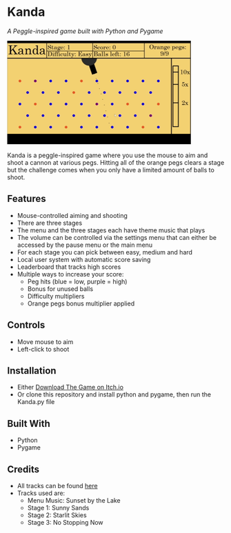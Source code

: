 # Kanda
*A Peggle-inspired game built with Python and Pygame*

![Gameplay Demo](assets/other/KandaGameplay.gif)

Kanda is a peggle-inspired game where you use the mouse to aim and shoot a cannon at various pegs.
Hitting all of the orange pegs clears a stage but the challenge comes when you only have a limited amount of balls to shoot.

## Features
- Mouse-controlled aiming and shooting
- There are three stages
- The menu and the three stages each have theme music that plays
- The volume can be controlled via the settings menu that can either be accessed by the pause menu or the main menu
- For each stage you can pick between easy, medium and hard
- Local user system with automatic score saving
- Leaderboard that tracks high scores
- Multiple ways to increase your score:
  - Peg hits (blue = low, purple = high)
  - Bonus for unused balls
  - Difficulty multipliers
  - Orange pegs bonus multiplier applied

## Controls
- Move mouse to aim
- Left-click to shoot

## Installation
- Either [Download The Game on Itch.io](https://rosenrgd.itch.io/kanda)
- Or clone this repository and install python and pygame, then run the Kanda.py file

## Built With
- Python
- Pygame

## Credits
- All tracks can be found [here](https://www.void1gaming.com/platformer-music-pack-lite)
- Tracks used are:
  - Menu Music: Sunset by the Lake
  - Stage 1: Sunny Sands
  - Stage 2: Starlit Skies
  - Stage 3: No Stopping Now
